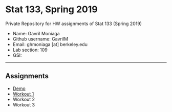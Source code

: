 # Stat 133, Spring 2019

Private Repository for HW assignments of Stat 133 (Spring 2019)

- Name: Gavril Moniaga
- Github username: GavrilM
- Email: ghmoniaga [at] berkeley.edu
- Lab section: 109
- GSI: 

-----

## Assignments

- [Demo](demo)
- [Workout 1](workout1)
- Workout 2
- Workout 3


